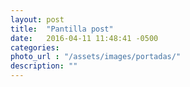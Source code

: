 ```yaml
---
layout: post
title:  "Pantilla post"
date:   2016-04-11 11:48:41 -0500
categories:  
photo_url : "/assets/images/portadas/"
description: ""
---
```

